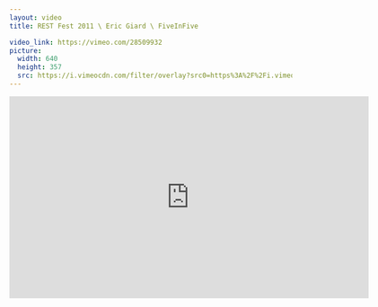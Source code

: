 ```yaml
---
layout: video
title: REST Fest 2011 \ Eric Giard \ FiveInFive

video_link: https://vimeo.com/28509932
picture:
  width: 640
  height: 357
  src: https://i.vimeocdn.com/filter/overlay?src0=https%3A%2F%2Fi.vimeocdn.com%2Fvideo%2F190247844_640x357.jpg&src1=http%3A%2F%2Ff.vimeocdn.com%2Fp%2Fimages%2Fcrawler_play.png
---
```

<iframe src="https://player.vimeo.com/video/28509932?title=0&byline=0&portrait=0&badge=0&autopause=0&player_id=0" width="640" height="360" frameborder="0" title="REST Fest 2011 \ Eric Giard \ FiveInFive" webkitallowfullscreen mozallowfullscreen allowfullscreen></iframe>